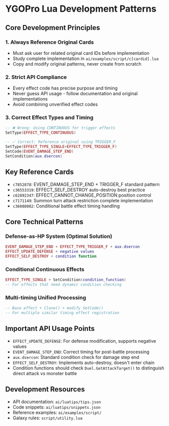 # YGOPro Lua Development Patterns

## Core Development Principles

### 1. Always Reference Original Cards
- Must ask user for related original card IDs before implementation
- Study complete implementation in `ai/examples/script/c[cardid].lua`
- Copy and modify original patterns, never create from scratch

### 2. Strict API Compliance
- Every effect code has precise purpose and timing
- Never guess API usage - follow documentation and original implementations
- Avoid combining unverified effect codes

### 3. Correct Effect Types and Timing
```lua
-- ❌ Wrong: Using CONTINUOUS for trigger effects
SetType(EFFECT_TYPE_CONTINUOUS)

-- ✅ Correct: Reference original using TRIGGER_F
SetType(EFFECT_TYPE_SINGLE+EFFECT_TYPE_TRIGGER_F)
SetCode(EVENT_DAMAGE_STEP_END)
SetCondition(aux.dsercon)
```

## Key Reference Cards
- `c7852878`: EVENT_DAMAGE_STEP_END + TRIGGER_F standard pattern
- `c36553319`: EFFECT_SELF_DESTROY auto-destroy best practice
- `c62892347`: EFFECT_CANNOT_CHANGE_POSITION position control
- `c7171149`: Summon turn attack restriction complete implementation
- `c36088082`: Conditional battle effect timing handling

## Core Technical Patterns

### Defense-as-HP System (Optimal Solution)
```lua
EVENT_DAMAGE_STEP_END + EFFECT_TYPE_TRIGGER_F + aux.dsercon
EFFECT_UPDATE_DEFENSE + negative values
EFFECT_SELF_DESTROY + condition function
```

### Conditional Continuous Effects
```lua
EFFECT_TYPE_SINGLE + SetCondition(condition_function)
-- For effects that need dynamic condition checking
```

### Multi-timing Unified Processing
```lua
-- Base effect + Clone() + modify SetCode()
-- For multiple similar timing effect registration
```

## Important API Usage Points
- `EFFECT_UPDATE_DEFENSE`: For defense modification, supports negative values
- `EVENT_DAMAGE_STEP_END`: Correct timing for post-battle processing
- `aux.dsercon`: Standard condition check for damage step end
- `EFFECT_SELF_DESTROY`: Implements auto-destroy, doesn't enter chain
- Condition functions should check `Duel.GetAttackTarget()` to distinguish direct attack vs monster battle

## Development Resources
- API documentation: `ai/luatips/tips.json`
- Code snippets: `ai/luatips/snippets.json`
- Reference examples: `ai/examples/script/`
- Galaxy rules: `script/utility.lua`